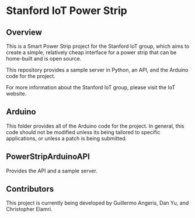 # Stanford IoT Power Strip

## Overview

This is a Smart Power Strip project for the Stanford IoT group, which aims to create a simple, relatively cheap interface for a power strip that can be home-built and is open source.

This repository provides a sample server in Python, an API, and the Arduino
code for the project.

For more information about the Stanford IoT group, please visit the IoT website.

## Arduino

This folder provides all of the Arduino code for the project. In general, this code should not be modified unless its being tailored to specific applications, or unless a patch is being submitted.

## PowerStripArduinoAPI

Provides the API and a sample server.

## Contributors
This project is currently being developed by Guillermo Angeris, Dan Yu, and Christopher Elamri.
